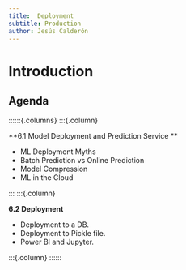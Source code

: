 ```yaml
---
title:  Deployment
subtitle: Production
author: Jesús Calderón
---
```



# Introduction

## Agenda

::::::{.columns}
:::{.column}

**6.1 Model Deployment and Prediction Service **
	
+ ML Deployment Myths
+ Batch Prediction vs Online Prediction
+ Model Compression
+ ML in the Cloud

:::
:::{.column}

**6.2 Deployment**

+ Deployment to a DB.
+ Deployment to Pickle file.
+ Power BI and Jupyter.

:::{.column}
::::::


